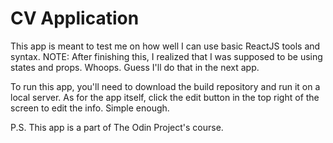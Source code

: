 # CV Application

This app is meant to test me on how well I can use basic ReactJS tools and syntax. NOTE: After finishing this, I realized that I was supposed to be using states and props. Whoops. Guess I'll do that in the next app.

To run this app, you'll need to download the build repository and run it on a local server. As for the app itself, click the edit button in the top right of the screen to edit the info. Simple enough.

P.S. This app is a part of The Odin Project's course.

